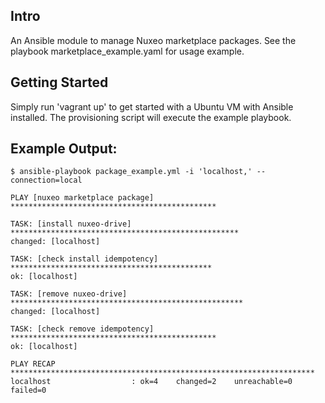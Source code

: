 ## Intro
An Ansible module to manage Nuxeo marketplace packages. See the playbook marketplace_example.yaml for usage example.

## Getting Started
Simply run 'vagrant up' to get started with a Ubuntu VM with Ansible installed. The provisioning script will execute the example playbook.

## Example Output:

```
$ ansible-playbook package_example.yml -i 'localhost,' --connection=local

PLAY [nuxeo marketplace package] **********************************************

TASK: [install nuxeo-drive] ***************************************************
changed: [localhost]

TASK: [check install idempotency] *********************************************
ok: [localhost]

TASK: [remove nuxeo-drive] ****************************************************
changed: [localhost]

TASK: [check remove idempotency] **********************************************
ok: [localhost]

PLAY RECAP ********************************************************************
localhost                  : ok=4    changed=2    unreachable=0    failed=0

```
